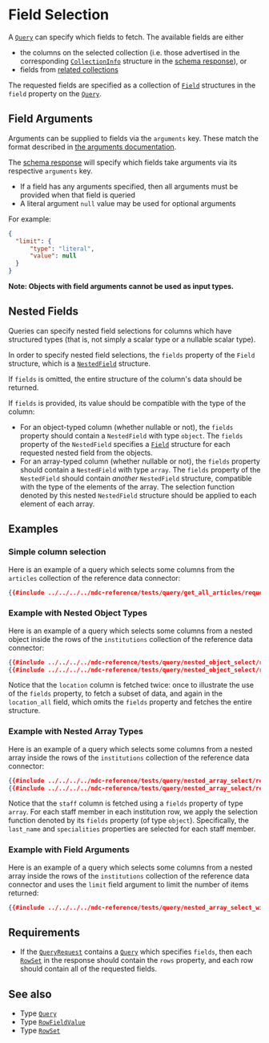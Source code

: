 # Field Selection

A [`Query`](../../reference/types.md#query) can specify which fields to fetch. The available fields are either

- the columns on the selected collection (i.e. those advertised in the corresponding [`CollectionInfo`](../../reference/types.md#collectioninfo) structure in the [schema response](../schema/collections.md)), or
- fields from [related collections](./relationships.md)

The requested fields are specified as a collection of [`Field`](../../reference/types.md#field) structures in the `field` property on the [`Query`](../../reference/types.md#query).

## Field Arguments

Arguments can be supplied to fields via the `arguments` key. These match the format described in [the arguments documentation](../arguments.md).

The [schema response](../schema/object-types.md) will specify which fields take arguments via its respective `arguments` key.

- If a field has any arguments specified, then all arguments must be provided when that field is queried
- A literal argument `null` value may be used for optional arguments

For example:

```json
{
  "limit": {
      "type": "literal",
      "value": null
  }
}
```

**Note: Objects with field arguments cannot be used as input types.**

## Nested Fields

Queries can specify nested field selections for columns which have structured types (that is, not simply a scalar type or a nullable scalar type).

In order to specify nested field selections, the `fields` property of the `Field` structure, which is a [`NestedField`](../../reference/types.md#nestedfield) structure.

If `fields` is omitted, the entire structure of the column's data should be returned.  

If `fields` is provided, its value should be compatible with the type of the column:

- For an object-typed column (whether nullable or not), the `fields` property should contain a `NestedField` with type `object`. The `fields` property of the `NestedField` specifies a [`Field`](../../reference/types.md#field) structure for each requested nested field from the objects.
- For an array-typed column  (whether nullable or not), the `fields` property should contain a `NestedField` with type `array`. The `fields` property of the `NestedField` should contain _another_ `NestedField` structure, compatible with the type of the elements of the array. The selection function denoted by this nested `NestedField` structure should be applied to each element of each array.

## Examples

### Simple column selection

Here is an example of a query which selects some columns from the `articles` collection of the reference data connector:

```json
{{#include ../../../../ndc-reference/tests/query/get_all_articles/request.json}}
```

### Example with Nested Object Types

Here is an example of a query which selects some columns from a nested object inside the rows of the `institutions` collection of the reference data connector:

```json
{{#include ../../../../ndc-reference/tests/query/nested_object_select/request.json:1}}
{{#include ../../../../ndc-reference/tests/query/nested_object_select/request.json:3:}}
```

Notice that the `location` column is fetched twice: once to illustrate the use of the `fields` property, to fetch a subset of data, and again in the `location_all` field, which omits the `fields` property and fetches the entire structure.

### Example with Nested Array Types

Here is an example of a query which selects some columns from a nested array inside the rows of the `institutions` collection of the reference data connector:

```json
{{#include ../../../../ndc-reference/tests/query/nested_array_select/request.json:1}}
{{#include ../../../../ndc-reference/tests/query/nested_array_select/request.json:3:}}
```

Notice that the `staff` column is fetched using a `fields` property of type `array`. For each staff member in each institution row, we apply the selection function denoted by its `fields` property (of type `object`). Specifically, the `last_name` and `specialities` properties are selected for each staff member.

### Example with Field Arguments

Here is an example of a query which selects some columns from a nested array inside the rows of the `institutions` collection of the reference data connector and uses the `limit` field argument to limit the number of items returned:

```json
{{#include ../../../../ndc-reference/tests/query/nested_array_select_with_limit/request.json}}
```

## Requirements

- If the [`QueryRequest`](../../reference/types.md#queryrequest) contains a [`Query`](../../reference/types.md#query) which specifies `fields`, then each [`RowSet`](../../reference/types.md#rowset) in the response should contain the `rows` property, and each row should contain all of the requested fields.

## See also

- Type [`Query`](../../reference/types.md#query)
- Type [`RowFieldValue`](../../reference/types.md#rowfieldvalue)
- Type [`RowSet`](../../reference/types.md#rowset)

